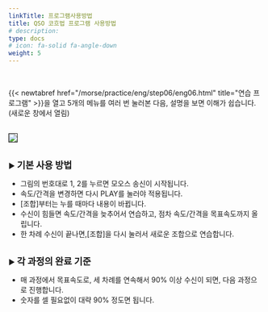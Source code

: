 ```yaml
---
linkTitle: 프로그램사용방법
title: QSO 코흐법 프로그램 사용방법
# description: 
type: docs
# icon: fa-solid fa-angle-down
weight: 5
---
```



<br>

{{< newtabref href="/morse/practice/eng/step06/eng06.html" title="연습 프로그램" >}}을 열고 5개의 메뉴를 여러 번 눌러본 다음, 설명을 보면 이해가 쉽습니다. (새로운 창에서 열림)
<br><br>


<img src="/morse/img/menu_1.png" border="1" >
<br><br>

▶ <b><span style="font-size:130%">기본 사용 방법</span></b>

- 그림의 번호대로 1, 2를 누르면 모오스 송신이 시작됩니다.
- 속도/간격을 변경하면 다시 PLAY를 눌러야 적용됩니다.
- [조합]부터는 누를 때마다 내용이 바뀝니다.
- 수신이 힘들면 속도/간격을 늦추어서 연습하고, 점차 속도/간격을 목표속도까지 올립니다.
- 한 차례 수신이 끝나면,[조합]을 다시 눌러서 새로운 조합으로 연습합니다.
<br><br>

▶ <b><span style="font-size:130%">각 과정의 완료 기준</span></b>

- 매 과정에서 목표속도로, 세 차례를 연속해서 90% 이상 수신이 되면, 다음 과정으로 진행합니다.
- 숫자를 셀 필요없이 대략 90% 정도면 됩니다.
<br><br>
